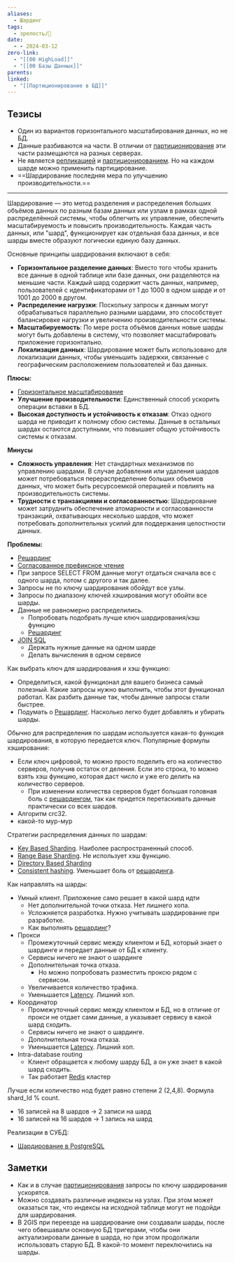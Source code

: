 ```yaml
---
aliases:
  - Шардинг
tags:
  - зрелость/🌱
date:
  - - 2024-03-12
zero-link:
  - "[[00 HighLoad]]"
  - "[[00 Базы Данных]]"
parents: 
linked:
  - "[[Партиционирование в БД]]"
---
```

## Тезисы
- Один из вариантов горизонтального масштабирования данных, но не БД.
- Данные разбиваются на части. В отличии от [партиционирования](Партиционирование%20в%20БД.md) эти части размещаются на разных серверах.
- Не является [репликацией](_inbox/Репликация.md) и [партиционированием](Партиционирование%20в%20БД.md). Но на каждом шарде можно применить партицирование.
- ==Шардирование последняя мера по улучшению производительности.==
***

Шардирование — это метод разделения и распределения больших объёмов данных по разным базам данных или узлам в рамках одной распределённой системы, чтобы облегчить их управление, обеспечить масштабируемость и повысить производительность. Каждая часть данных, или "шард", функционирует как отдельная база данных, и все шарды вместе образуют логически единую базу данных.

Основные принципы шардирования включают в себя:
- **Горизонтальное разделение данных**: Вместо того чтобы хранить все данные в одной таблице или базе данных, они разделяются на меньшие части. Каждый шард содержит часть данных, например, пользователей с идентификаторами от 1 до 1000 в одном шарде и от 1001 до 2000 в другом.
- **Распределение нагрузки**: Поскольку запросы к данным могут обрабатываться параллельно разными шардами, это способствует балансировке нагрузки и увеличению производительности системы.
- **Масштабируемость**: По мере роста объёмов данных новые шарды могут быть добавлены в систему, что позволяет масштабировать приложение горизонтально.
- **Локализация данных**: Шардирование может быть использовано для локализации данных, чтобы уменьшить задержки, связанные с географическим расположением пользователей и баз данных.

**Плюсы:**
- [Горизонтальное масштабирование](Горизонтальное%20масштабирование.md)
- **Улучшение производительности**: Единственный способ ускорить операции вставки в БД.
- **Высокая доступность и устойчивость к отказам**: Отказ одного шарда не приводит к полному сбою системы. Данные в остальных шардах остаются доступными, что повышает общую устойчивость системы к отказам.

**Минусы**
- **Сложность управления**: Нет стандартных механизмов по управлению шардами. В случае добавления или удаления шардов может потребоваться перераспределение больших объемов данных, что может быть ресурсоемкой операцией и повлиять на производительность системы.
- **Трудности с транзакциями и согласованностью**: Шардирование может затруднить обеспечение атомарности и согласованности транзакций, охватывающих несколько шардов, что может потребовать дополнительных усилий для поддержания целостности данных.

**Проблемы:**
- [Решардинг](_inbox/Решардинг.md)
- [Согласованное префиксное чтение](Согласованное%20префиксное%20чтение.md)
- При запросе SELECT FROM данные могут отдаться сначала все с одного шарда, потом с другого и так далее.
- Запросы не по ключу шардирования обойдут все узлы.
- Запросы по диапазону ключей хэширования могут обойти все шарды.
- Данные не равномерно распределились.
	- Попробовать подобрать лучше ключ шардирования/кэш функцию
	- [Решардинг](_inbox/Решардинг.md)
- [JOIN SQL](JOIN%20SQL.md)
	- Держать нужные данные на одном шарде
	- Делать вычисления в одном сервисе

Как выбрать ключ для шардирования и хэш функцию:
- Определиться, какой функционал для вашего бизнеса самый полезный. Какие запросы нужно выполнить, чтобы этот функционал работал. Как разбить данные так, чтобы данные запросы стали быстрее.
- Подумать о [Решардинг](_inbox/Решардинг.md). Насколько легко будет добавлять и убирать шарды.

Обычно для распределения по шардам используется какая-то функция шардирования, в которую передается ключ. Популярные формулы хэширования:
- Если ключ цифровой, то можно просто поделить его на количество серверов, получив остаток от деления. Если это строка, то можно взять хэш функцию, которая даст число и уже его делить на количество серверов.
	- При изменении количества серверов будет большая головная боль с [решардингом](_inbox/Решардинг.md), так как придется перетаскивать данные практически со всех шардов.
- Алгоритм crc32.
- какой-то мур-мур

Стратегии распределения данных по шардам:
- [Key Based Sharding](Key%20Based%20Sharding.md). Наиболее распространенный способ.
- [Range Base Sharding](Range%20Base%20Sharding.md). Не использует хэш функцию.
- [Directory Based Sharding](Directory%20Based%20Sharding.md)
- [Consistent hashing](Consistent%20hashing.md). Уменьшает боль от [решардинга](_inbox/Решардинг.md).

Как направлять на шарды:
- Умный клиент. Приложение само решает в какой шард идти
	- Нет дополнительной точки отказа. Нет лишнего хопа.
	- Усложняется разработка. Нужно учитывать шардирование при разработке.
	- Как выполнять [решардинг](_inbox/Решардинг.md)?
- Прокси
	- Промежуточный сервис между клиентом и БД, который знает о шардинге и передает данные от БД к клиенту.
	- Сервисы ничего не знают о шардинге
	- Дополнительная точка отказа.
		- Но можно попробовать разместить проксю рядом с сервисом.
	- Увеличивается количество трафика.
	- Уменьшается [Latency](Latency.md). Лишний хоп.
- Координатор
	- Промежуточный сервис между клиентом и БД, но в отличие от прокси не отдает сами данные, а указывает сервису в какой шард сходить.
	- Сервисы ничего не знают о шардинге.
	- Дополнительная точка отказа.
	- Уменьшается [Latency](Latency.md). Лишний хоп.
- Intra-database routing
	- Клиент обращается к любому шарду БД, а он уже знает в какой шард сходить.
	- Так работает [Redis](Redis.md) кластер 

Лучше если количество нод будет равно степени 2 (2,4,8). Формула shard_Id % count.
- 16 записей на 8 шардов -> 2 записи на шард
- 16 записей на 16 шардов -> 1 запись на шард

Реализации в СУБД:
- [Шардирование в PostgreSQL](Шардирование%20в%20PostgreSQL.md)
## Заметки
- Как и в случае [партиционирования](Партиционирование%20в%20БД.md) запросы по ключу шардирования ускорятся.
- Можно создавать различные индексы на узлах. При этом может оказаться так, что индексы на исходной таблице могут не подойди для шардирования.
- В 2GIS при переезде на шардирование они создавали шарды, после чего обвешавали основную БД тригерами, чтобы они актуализировали данные в шарда, но при этом продолжали использовать старую БД. В какой-то момент переключились на шарды.